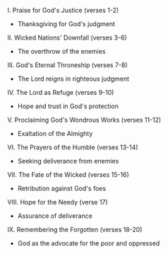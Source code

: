 I. Praise for God's Justice (verses 1-2)
- Thanksgiving for God's judgment

II. Wicked Nations' Downfall (verses 3-6)
- The overthrow of the enemies

III. God's Eternal Throneship (verses 7-8)
- The Lord reigns in righteous judgment

IV. The Lord as Refuge (verses 9-10)
- Hope and trust in God's protection

V. Proclaiming God's Wondrous Works (verses 11-12)
- Exaltation of the Almighty

VI. The Prayers of the Humble (verses 13-14)
- Seeking deliverance from enemies

VII. The Fate of the Wicked (verses 15-16)
- Retribution against God's foes

VIII. Hope for the Needy (verse 17)
- Assurance of deliverance

IX. Remembering the Forgotten (verses 18-20)
- God as the advocate for the poor and oppressed